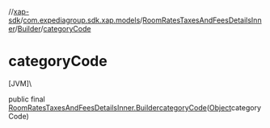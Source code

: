 //[xap-sdk](../../../../index.md)/[com.expediagroup.sdk.xap.models](../../index.md)/[RoomRatesTaxesAndFeesDetailsInner](../index.md)/[Builder](index.md)/[categoryCode](category-code.md)

# categoryCode

[JVM]\

public final [RoomRatesTaxesAndFeesDetailsInner.Builder](index.md)[categoryCode](category-code.md)([Object](https://docs.oracle.com/javase/8/docs/api/java/lang/Object.html)categoryCode)
